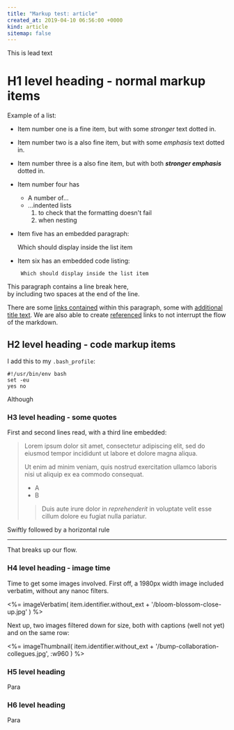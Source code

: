 ```yaml
---
title: "Markup test: article"
created_at: 2019-04-10 06:56:00 +0000
kind: article
sitemap: false
---
```


<p class="lead" markdown="1">
This is lead text
</p>


# H1 level heading - normal markup items
Example of a list:

 * Item number one is a fine item, but with some *stronger* text dotted in.
 * Item number two is a also fine item, but with some _emphasis_ text dotted in.
 * Item number three is a also fine item, but with both ***stronger emphasis*** dotted in.
 * Item number four has
    * A number of...
    * ...indented lists
        1. to check that the formatting doesn't fail
        2. when nesting
 * Item five has an embedded paragraph:

    Which should display inside the list item

 * Item six has an embedded code listing:

        Which should display inside the list item

This paragraph contains a line break here,  
by including two spaces at the end of the line.

There are some [links contained](http://www.example.com) within this paragraph,
some with [additional title text](# "I appear in a tooltip!"). We are also able
to create [referenced][1] links to not interrupt the flow of the markdown.

[1]: <https://www.example.com/> "Example reference"

## H2 level heading - code markup items
I add this to my `.bash_profile`:

    #!/usr/bin/env bash
    set -eu
    yes no

Although


### H3 level heading - some quotes
First and second lines read, with a third line embedded:

> Lorem ipsum dolor sit amet, consectetur adipiscing elit, sed do eiusmod
> tempor incididunt ut labore et dolore magna aliqua.
>
> Ut enim ad minim veniam, quis nostrud exercitation ullamco laboris nisi ut
> aliquip ex ea commodo consequat.
>
> - A
> - B
>
>> Duis aute irure dolor in *reprehenderit* in voluptate velit esse cillum
>> dolore eu fugiat nulla pariatur.

Swiftly followed by a horizontal rule

---

That breaks up our flow.


### H4 level heading - image time
Time to get some images involved. First off, a 1980px width image included
verbatim, without any nanoc filters.

<%=
imageVerbatim(
    item.identifier.without_ext +
    '/bloom-blossom-close-up.jpg'
)
%>

Next up, two images filtered down for size, both with captions (well not yet)
and on the same row:

<%=
imageThumbnail(
    item.identifier.without_ext +
    '/bump-collaboration-collegues.jpg',
    :w960
)
%>


### H5 level heading
Para

### H6 level heading
Para
